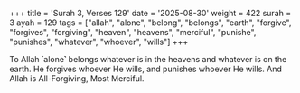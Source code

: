 +++
title = 'Surah 3, Verses 129'
date = '2025-08-30'
weight = 422
surah = 3
ayah = 129
tags = ["allah", "alone", "belong", "belongs", "earth", "forgive", "forgives", "forgiving", "heaven", "heavens", "merciful", "punishe", "punishes", "whatever", "whoever", "wills"]
+++

To Allah ˹alone˺ belongs whatever is in the heavens and whatever is on the earth. He forgives whoever He wills, and punishes whoever He wills. And Allah is All-Forgiving, Most Merciful.